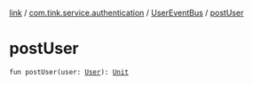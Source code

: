 [link](../../index.md) / [com.tink.service.authentication](../index.md) / [UserEventBus](index.md) / [postUser](./post-user.md)

# postUser

`fun postUser(user: `[`User`](../../com.tink.service.authentication.user/-user/index.md)`): `[`Unit`](https://kotlinlang.org/api/latest/jvm/stdlib/kotlin/-unit/index.html)